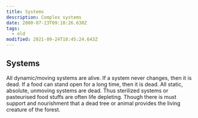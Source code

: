 ```yaml
---
title: Systems
description: Complex systems
date: 2000-07-23T09:10:26.630Z
tags:
  - old
modified: 2021-09-24T18:45:24.643Z
---
```


## Systems

All dynamic/moving systems are alive. If a system never changes, then it is dead. If a food can stand open for a long time, then it is dead. All static, absolute, unmoving systems are dead. Thus sterilized systems or pasteurised food stuffs are often life depleting. Though there is must support and nourishment that a dead tree or animal provides the living creature of the forest.
